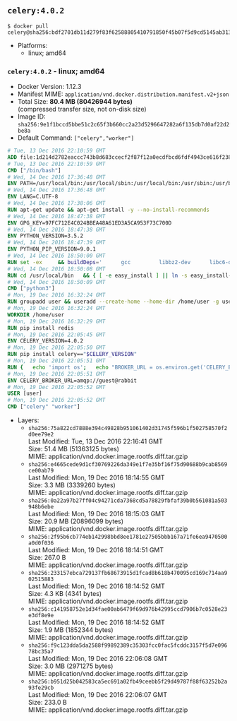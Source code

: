 ## `celery:4.0.2`

```console
$ docker pull celery@sha256:bdf2701db11d279f83f62588805410791850f45b07f5d9cd5145ab3130507e2f
```

-	Platforms:
	-	linux; amd64

### `celery:4.0.2` - linux; amd64

-	Docker Version: 1.12.3
-	Manifest MIME: `application/vnd.docker.distribution.manifest.v2+json`
-	Total Size: **80.4 MB (80426944 bytes)**  
	(compressed transfer size, not on-disk size)
-	Image ID: `sha256:9e1f1bccd5bbe51c2c65f3b660cc2a23d5296647282a6f135db7d0af22d2be8a`
-	Default Command: `["celery","worker"]`

```dockerfile
# Tue, 13 Dec 2016 22:10:59 GMT
ADD file:1d214d2782eaccc743b8d683ccecf2f87f12a0ecdfbcd6fdf4943ce616f23870 in / 
# Tue, 13 Dec 2016 22:10:59 GMT
CMD ["/bin/bash"]
# Wed, 14 Dec 2016 17:36:48 GMT
ENV PATH=/usr/local/bin:/usr/local/sbin:/usr/local/bin:/usr/sbin:/usr/bin:/sbin:/bin
# Wed, 14 Dec 2016 17:36:48 GMT
ENV LANG=C.UTF-8
# Wed, 14 Dec 2016 17:38:06 GMT
RUN apt-get update && apt-get install -y --no-install-recommends 		ca-certificates 		libgdbm3 		libsqlite3-0 		libssl1.0.0 	&& rm -rf /var/lib/apt/lists/*
# Wed, 14 Dec 2016 18:47:38 GMT
ENV GPG_KEY=97FC712E4C024BBEA48A61ED3A5CA953F73C700D
# Wed, 14 Dec 2016 18:47:38 GMT
ENV PYTHON_VERSION=3.5.2
# Wed, 14 Dec 2016 18:47:39 GMT
ENV PYTHON_PIP_VERSION=9.0.1
# Wed, 14 Dec 2016 18:50:00 GMT
RUN set -ex 	&& buildDeps=' 		gcc 		libbz2-dev 		libc6-dev 		libgdbm-dev 		liblzma-dev 		libncurses-dev 		libreadline-dev 		libsqlite3-dev 		libssl-dev 		make 		tcl-dev 		tk-dev 		wget 		xz-utils 		zlib1g-dev 	' 	&& apt-get update && apt-get install -y $buildDeps --no-install-recommends && rm -rf /var/lib/apt/lists/* 		&& wget -O python.tar.xz "https://www.python.org/ftp/python/${PYTHON_VERSION%%[a-z]*}/Python-$PYTHON_VERSION.tar.xz" 	&& wget -O python.tar.xz.asc "https://www.python.org/ftp/python/${PYTHON_VERSION%%[a-z]*}/Python-$PYTHON_VERSION.tar.xz.asc" 	&& export GNUPGHOME="$(mktemp -d)" 	&& gpg --keyserver ha.pool.sks-keyservers.net --recv-keys "$GPG_KEY" 	&& gpg --batch --verify python.tar.xz.asc python.tar.xz 	&& rm -r "$GNUPGHOME" python.tar.xz.asc 	&& mkdir -p /usr/src/python 	&& tar -xJC /usr/src/python --strip-components=1 -f python.tar.xz 	&& rm python.tar.xz 		&& cd /usr/src/python 	&& ./configure 		--enable-loadable-sqlite-extensions 		--enable-shared 	&& make -j$(nproc) 	&& make install 	&& ldconfig 		&& if [ ! -e /usr/local/bin/pip3 ]; then : 		&& wget -O /tmp/get-pip.py 'https://bootstrap.pypa.io/get-pip.py' 		&& python3 /tmp/get-pip.py "pip==$PYTHON_PIP_VERSION" 		&& rm /tmp/get-pip.py 	; fi 	&& pip3 install --no-cache-dir --upgrade --force-reinstall "pip==$PYTHON_PIP_VERSION" 	&& [ "$(pip list |tac|tac| awk -F '[ ()]+' '$1 == "pip" { print $2; exit }')" = "$PYTHON_PIP_VERSION" ] 		&& find /usr/local -depth 		\( 			\( -type d -a -name test -o -name tests \) 			-o 			\( -type f -a -name '*.pyc' -o -name '*.pyo' \) 		\) -exec rm -rf '{}' + 	&& apt-get purge -y --auto-remove $buildDeps 	&& rm -rf /usr/src/python ~/.cache
# Wed, 14 Dec 2016 18:50:08 GMT
RUN cd /usr/local/bin 	&& { [ -e easy_install ] || ln -s easy_install-* easy_install; } 	&& ln -s idle3 idle 	&& ln -s pydoc3 pydoc 	&& ln -s python3 python 	&& ln -s python3-config python-config
# Wed, 14 Dec 2016 18:50:09 GMT
CMD ["python3"]
# Mon, 19 Dec 2016 16:32:24 GMT
RUN groupadd user && useradd --create-home --home-dir /home/user -g user user
# Mon, 19 Dec 2016 16:32:24 GMT
WORKDIR /home/user
# Mon, 19 Dec 2016 16:32:29 GMT
RUN pip install redis
# Mon, 19 Dec 2016 22:05:45 GMT
ENV CELERY_VERSION=4.0.2
# Mon, 19 Dec 2016 22:05:50 GMT
RUN pip install celery=="$CELERY_VERSION"
# Mon, 19 Dec 2016 22:05:51 GMT
RUN { 	echo 'import os'; 	echo "BROKER_URL = os.environ.get('CELERY_BROKER_URL', 'amqp://')"; } > celeryconfig.py
# Mon, 19 Dec 2016 22:05:51 GMT
ENV CELERY_BROKER_URL=amqp://guest@rabbit
# Mon, 19 Dec 2016 22:05:52 GMT
USER [user]
# Mon, 19 Dec 2016 22:05:52 GMT
CMD ["celery" "worker"]
```

-	Layers:
	-	`sha256:75a822cd7888e394c49828b951061402d31745f596b1f502758570f2d0ee79e2`  
		Last Modified: Tue, 13 Dec 2016 22:16:41 GMT  
		Size: 51.4 MB (51363125 bytes)  
		MIME: application/vnd.docker.image.rootfs.diff.tar.gzip
	-	`sha256:e4665cede9d1cf30769226da349e1f7e35bf16f75d90688b9cab8569ce00ab79`  
		Last Modified: Mon, 19 Dec 2016 18:14:55 GMT  
		Size: 3.3 MB (3339260 bytes)  
		MIME: application/vnd.docker.image.rootfs.diff.tar.gzip
	-	`sha256:0a22a97b27ff04c94271cda7368cd5a78829fbfaf39b0b561081a503948b6ebe`  
		Last Modified: Mon, 19 Dec 2016 18:15:03 GMT  
		Size: 20.9 MB (20896099 bytes)  
		MIME: application/vnd.docker.image.rootfs.diff.tar.gzip
	-	`sha256:2f95b6cb774eb142998bbd8ee1781e27505bbb167a71fe6ea9470500a0d0f036`  
		Last Modified: Mon, 19 Dec 2016 18:14:51 GMT  
		Size: 267.0 B  
		MIME: application/vnd.docker.image.rootfs.diff.tar.gzip
	-	`sha256:233157ebca729137fb68673915d1fcad8b618b470095cd169c714aa902515883`  
		Last Modified: Mon, 19 Dec 2016 18:14:52 GMT  
		Size: 4.3 KB (4341 bytes)  
		MIME: application/vnd.docker.image.rootfs.diff.tar.gzip
	-	`sha256:c141958752e1d34fae00ab6479f69d976b42995ccd7906b7c0528e23e3df8e9e`  
		Last Modified: Mon, 19 Dec 2016 18:14:52 GMT  
		Size: 1.9 MB (1852344 bytes)  
		MIME: application/vnd.docker.image.rootfs.diff.tar.gzip
	-	`sha256:f9c123dda5da2588f99892389c35303fcc0fac5fcddc3157f5d7e09678bc35a7`  
		Last Modified: Mon, 19 Dec 2016 22:06:08 GMT  
		Size: 3.0 MB (2971275 bytes)  
		MIME: application/vnd.docker.image.rootfs.diff.tar.gzip
	-	`sha256:b951d25b042583ca5ec691a02fb49ceebb5f29d49787f88f63252b2a93fe29cb`  
		Last Modified: Mon, 19 Dec 2016 22:06:07 GMT  
		Size: 233.0 B  
		MIME: application/vnd.docker.image.rootfs.diff.tar.gzip
